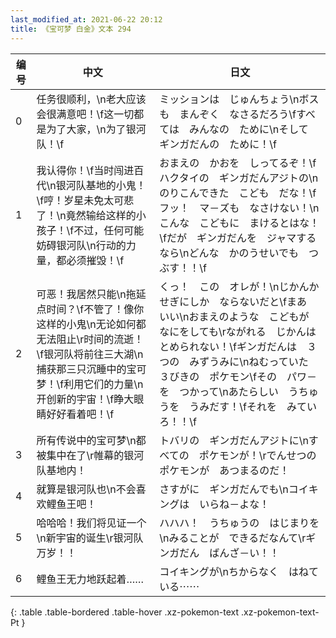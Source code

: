 ```yaml
---
last_modified_at: 2021-06-22 20:12
title: 《宝可梦 白金》文本 294
---
```

| 编号 | 中文 | 日文 |
| ---- | ---- | ---- |
| 0 | 任务很顺利，\n老大应该会很满意吧！\f这一切都是为了大家，\n为了银河队！\f | ミッションは　じゅんちょう\nボスも　まんぞく　なさるだろう\fすべては　みんなの　ために\nそして　ギンガだんの　ために！\f |
| 1 | 我认得你！\f当时闯进百代\n银河队基地的小鬼！\f哼！岁星未免太可悲了！\n竟然输给这样的小孩子！\f不过，任何可能妨碍银河队\n行动的力量，都必须摧毁！\f | おまえの　かおを　しってるぞ！\fハクタイの　ギンガだんアジトの\nのりこんできた　こども　だな！\fフッ！　マ－ズも　なさけない！\nこんな　こどもに　まけるとはな！\fだが　ギンガだんを　ジャマするなら\nどんな　かのうせいでも　つぶす！！\f |
| 2 | 可恶！我居然只能\n拖延点时间？\f不管了！像你这样的小鬼\n无论如何都无法阻止\r时间的流逝！\f银河队将前往三大湖\n捕获那三只沉睡中的宝可梦！\f利用它们的力量\n开创新的宇宙！\f睁大眼睛好好看着吧！\f | くっ！　この　オレが！\nじかんかせぎにしか　ならないだと\fまあ　いい\nおまえのような　こどもが　なにをしても\rながれる　じかんは　とめられない！\fギンガだんは　３つの　みずうみに\nねむっていた　３びきの　ポケモン\fその　パワ－を　つかって\nあたらしい　うちゅうを　うみだす！\fそれを　みていろ！！\f |
| 3 | 所有传说中的宝可梦\n都被集中在了\r帷幕的银河队基地内！ | トバリの　ギンガだんアジトに\nすべての　ポケモンが！\rでんせつの　ポケモンが　あつまるのだ！ |
| 4 | 就算是银河队也\n不会喜欢鲤鱼王吧！ | さすがに　ギンガだんでも\nコイキングは　いらね－よな！ |
| 5 | 哈哈哈！我们将见证一个\n新宇宙的诞生\r银河队万岁！！ | ハハハ！　うちゅうの　はじまりを\nみることが　できるだなんて\rギンガだん　ばんざ－い！！ |
| 6 | 鲤鱼王无力地跃起着…… | コイキングが\nちからなく　はねている⋯⋯ |
{: .table .table-bordered .table-hover .xz-pokemon-text .xz-pokemon-text-Pt }